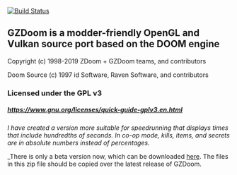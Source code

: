 [![Build Status](https://github.com/coelckers/gzdoom/workflows/Continuous%20Integration/badge.svg)](https://github.com/coelckers/gzdoom/actions?query=workflow%3A%22Continuous+Integration%22)

## GZDoom is a modder-friendly OpenGL and Vulkan source port based on the DOOM engine

Copyright (c) 1998-2019 ZDoom + GZDoom teams, and contributors

Doom Source (c) 1997 id Software, Raven Software, and contributors

### Licensed under the GPL v3
##### https://www.gnu.org/licenses/quick-guide-gplv3.en.html

_I have created a version more suitable for speedrunning that displays times that include hundredths of seconds.
In co-op mode, kills, items, and secrets are in absolute numbers instead of percentages._

_There is only a beta version now, which can be downloaded [here](https://github.com/MaartenCL/gzdoom/releases/download/v4.4.3-beta/gzdoom-speedrun.zip). The files in this zip file should be copied over the latest release of GZDoom.
